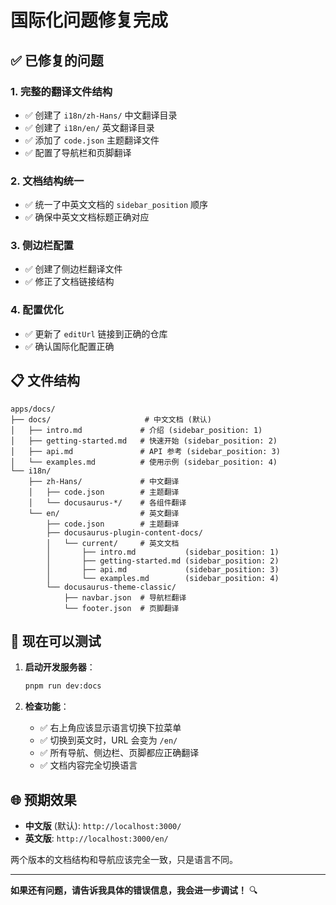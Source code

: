 # 国际化问题修复完成

## ✅ 已修复的问题

### 1. **完整的翻译文件结构**
- ✅ 创建了 `i18n/zh-Hans/` 中文翻译目录
- ✅ 创建了 `i18n/en/` 英文翻译目录
- ✅ 添加了 `code.json` 主题翻译文件
- ✅ 配置了导航栏和页脚翻译

### 2. **文档结构统一**
- ✅ 统一了中英文文档的 `sidebar_position` 顺序
- ✅ 确保中英文文档标题正确对应

### 3. **侧边栏配置**
- ✅ 创建了侧边栏翻译文件
- ✅ 修正了文档链接结构

### 4. **配置优化**
- ✅ 更新了 `editUrl` 链接到正确的仓库
- ✅ 确认国际化配置正确

## 📋 文件结构

```
apps/docs/
├── docs/                     # 中文文档 (默认)
│   ├── intro.md             # 介绍 (sidebar_position: 1)
│   ├── getting-started.md   # 快速开始 (sidebar_position: 2) 
│   ├── api.md               # API 参考 (sidebar_position: 3)
│   └── examples.md          # 使用示例 (sidebar_position: 4)
└── i18n/
    ├── zh-Hans/             # 中文翻译
    │   ├── code.json        # 主题翻译
    │   └── docusaurus-*/    # 各组件翻译
    └── en/                  # 英文翻译
        ├── code.json        # 主题翻译
        ├── docusaurus-plugin-content-docs/
        │   └── current/     # 英文文档
        │       ├── intro.md           (sidebar_position: 1)
        │       ├── getting-started.md (sidebar_position: 2)
        │       ├── api.md             (sidebar_position: 3)
        │       └── examples.md        (sidebar_position: 4)
        └── docusaurus-theme-classic/
            ├── navbar.json  # 导航栏翻译
            └── footer.json  # 页脚翻译
```

## 🔧 现在可以测试

1. **启动开发服务器**：
   ```bash
   pnpm run dev:docs
   ```

2. **检查功能**：
   - ✅ 右上角应该显示语言切换下拉菜单
   - ✅ 切换到英文时，URL 会变为 `/en/`
   - ✅ 所有导航、侧边栏、页脚都应正确翻译
   - ✅ 文档内容完全切换语言

## 🌐 预期效果

- **中文版** (默认): `http://localhost:3000/`
- **英文版**: `http://localhost:3000/en/`

两个版本的文档结构和导航应该完全一致，只是语言不同。

---

**如果还有问题，请告诉我具体的错误信息，我会进一步调试！** 🔍
